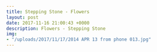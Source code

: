```yaml
---
title: Stepping Stone - Flowers
layout: post
date: 2017-11-16 21:00:43 +0000
description: Flowers - Stepping Stone
img:
- "/uploads/2017/11/17/2014 APR 13 from phone 013.jpg"
---
```


